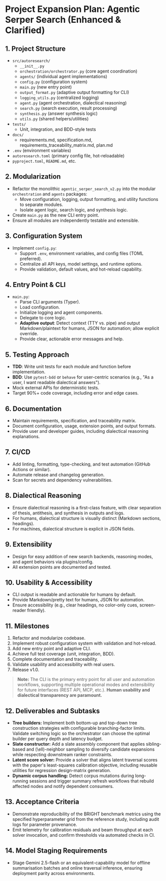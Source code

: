 # Project Expansion Plan: Agentic Serper Search (Enhanced & Clarified)

## 1. Project Structure

- `src/autoresearch/`
  - `__init__.py`
  - `orchestration/orchestrator.py` (core agent coordination)
  - `agents/` (individual agent implementations)
  - `config.py` (configuration system)
  - `main.py` (new entry point)
  - `output_format.py` (adaptive output formatting for CLI)
  - `logging_utils.py` (centralized logging)
  - `agent.py` (agent orchestration, dialectical reasoning)
  - `search.py` (search execution, result processing)
  - `synthesis.py` (answer synthesis logic)
  - `utils.py` (shared helpers/utilities)
- `tests/`
  - Unit, integration, and BDD-style tests
- `docs/`
  - requirements.md, specification.md, requirements_traceability_matrix.md, plan.md
- `.env` (environment variables)
- `autoresearch.toml` (primary config file, hot-reloadable)
- `pyproject.toml`, `README.md`, etc.

## 2. Modularization

- Refactor the monolithic `agentic_serper_search_v2.py` into the modular `orchestration` and `agents` packages:
  - Move configuration, logging, output formatting, and utility functions to separate modules.
  - Isolate agent logic, search logic, and synthesis logic.
- Create `main.py` as the new CLI entry point.
- Ensure all modules are independently testable and extensible.

## 3. Configuration System

- Implement `config.py`:
  - Support `.env`, environment variables, and config files (TOML preferred).
  - Centralize all API keys, model settings, and runtime options.
  - Provide validation, default values, and hot-reload capability.

## 4. Entry Point & CLI

- `main.py`:
  - Parse CLI arguments (Typer).
  - Load configuration.
  - Initialize logging and agent components.
  - Delegate to core logic.
  - **Adaptive output**: Detect context (TTY vs. pipe) and output Markdown/plaintext for humans, JSON for automation; allow explicit override.
  - Provide clear, actionable error messages and help.

## 5. Testing Approach

- **TDD**: Write unit tests for each module and function before implementation.
- **BDD**: Use `pytest-bdd` or `behave` for user-centric scenarios (e.g., "As a user, I want readable dialectical answers").
- Mock external APIs for deterministic tests.
- Target 90%+ code coverage, including error and edge cases.

## 6. Documentation

- Maintain requirements, specification, and traceability matrix.
- Document configuration, usage, extension points, and output formats.
- Provide user and developer guides, including dialectical reasoning explanations.

## 7. CI/CD

- Add linting, formatting, type-checking, and test automation (GitHub Actions or similar).
- Automate release and changelog generation.
- Scan for secrets and dependency vulnerabilities.

## 8. Dialectical Reasoning

- Ensure dialectical reasoning is a first-class feature, with clear separation of thesis, antithesis, and synthesis in outputs and logs.
- For humans, dialectical structure is visually distinct (Markdown sections, headings).
- For machines, dialectical structure is explicit in JSON fields.

## 9. Extensibility

- Design for easy addition of new search backends, reasoning modes, and agent behaviors via plugins/config.
- All extension points are documented and tested.

## 10. Usability & Accessibility

- CLI output is readable and actionable for humans by default.
- Provide Markdown/pretty text for humans, JSON for automation.
- Ensure accessibility (e.g., clear headings, no color-only cues, screen-reader friendly).

## 11. Milestones

1. Refactor and modularize codebase.
2. Implement robust configuration system with validation and hot-reload.
3. Add new entry point and adaptive CLI.
4. Achieve full test coverage (unit, integration, BDD).
5. Complete documentation and traceability.
6. Validate usability and accessibility with real users.
7. Release v1.0.

> **Note:** The CLI is the primary entry point for all user and automation workflows, supporting multiple operational modes and extensibility for future interfaces (REST API, MCP, etc.).
> **Human usability and dialectical transparency are paramount.**

## 12. Deliverables and Subtasks

- **Tree builders:** Implement both bottom-up and top-down tree construction
  strategies with configurable branching-factor limits. Validate switching
  logic so the orchestrator can choose the optimal builder per query depth and
  latency budget.
- **Slate constructor:** Add a slate assembly component that applies
  sibling-based and \(\ell\)-neighbor sampling to diversify candidate
  expansions while respecting downstream ranker constraints.
- **Latent score solver:** Provide a solver that aligns latent traversal scores
  with the paper's least-squares calibration objective, including reusable
  utilities for regression design-matrix generation.
- **Dynamic corpus handling:** Detect corpus mutations during long-running
  sessions and trigger summary refresh workflows that rebuild affected nodes
  and notify dependent consumers.

## 13. Acceptance Criteria

- Demonstrate reproducibility of the BRIGHT benchmark metrics using the
  specified hyperparameter grid from the reference study, including audit logs
  for parameter provenance.
- Emit telemetry for calibration residuals and beam throughput at each solver
  invocation, and confirm thresholds via automated checks in CI.

## 14. Model Staging Requirements

- Stage Gemini 2.5-flash or an equivalent-capability model for offline
  summarisation batches and online traversal inference, ensuring deployment
  parity across environments.


